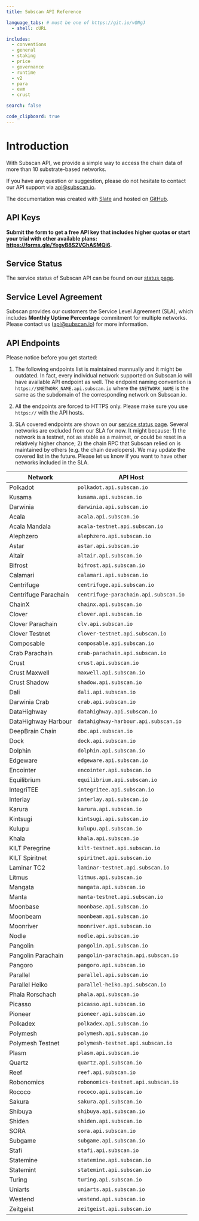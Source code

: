 ```yaml
---
title: Subscan API Reference

language_tabs: # must be one of https://git.io/vQNgJ
  - shell: cURL

includes:
  - conventions
  - general
  - staking
  - price
  - governance
  - runtime
  - v2
  - para
  - evm
  - crust

search: false

code_clipboard: true
---
```


# Introduction

With Subscan API, we provide a simple way to access the chain data of more than 10 substrate-based networks.

If you have any question or suggestion, please do not hesitate to contact our API support via [api@subscan.io](mailto:api@subscan.io).

The documentation was created with [Slate](https://github.com/slatedocs/slate) and hosted on [GitHub](https://github.com/itering/subscan-api-docs).

## API Keys

**Submit the form to get a free API key that includes higher quotas or start your trial with other available plans: <https://forms.gle/YegvB8S2VGhASMQi6>.**

## Service Status

The service status of Subscan API can be found on our [status page](https://subscan.statuspage.io).

## Service Level Agreement

Subscan provides our customers the Service Level Agreement (SLA), which includes **Monthly Uptime Percentage** commitment for multiple networks. Please contact us ([api@subscan.io](mailto:api@subscan.io)) for more information.

## API Endpoints

Please notice before you get started:

1. The following endpoints list is maintained mannually and it might be outdated. In fact, every individual network supported on Subscan.io will have available API endpoint as well. The endpoint naming convention is `https://$NETWORK_NAME.api.subscan.io` where the `$NETWORK_NAME` is the same as the subdomain of the corresponding network on Subscan.io.

2. All the endpoints are forced to HTTPS only. Please make sure you use `https://` with the API hosts.

3. SLA covered endpoints are shown on our [service status page](https://subscan.statuspage.io/). Several networks are excluded from our SLA for now. It might because: 1) the network is a testnet, not as stable as a mainnet, or could be reset in a relatively higher chance; 2) the chain RPC that Subscan relied on is maintained by others (e.g. the chain developers). We may update the covered list in the future. Please let us know if you want to have other networks included in the SLA.

| Network             | API Host                             |
| ------------------- | ------------------------------------ |
| Polkadot            | `polkadot.api.subscan.io`            |
| Kusama              | `kusama.api.subscan.io`              |
| Darwinia            | `darwinia.api.subscan.io`            |
| Acala               | `acala.api.subscan.io`               |
| Acala Mandala       | `acala-testnet.api.subscan.io`       |
| Alephzero           | `alephzero.api.subscan.io`           |
| Astar               | `astar.api.subscan.io`               |
| Altair              | `altair.api.subscan.io`              |
| Bifrost             | `bifrost.api.subscan.io`             |
| Calamari            | `calamari.api.subscan.io`            |
| Centrifuge          | `centrifuge.api.subscan.io`          |
| Centrifuge Parachain| `centrifuge-parachain.api.subscan.io`|
| ChainX              | `chainx.api.subscan.io`              |
| Clover              | `clover.api.subscan.io`              |
| Clover Parachain    | `clv.api.subscan.io`                 |
| Clover Testnet      | `clover-testnet.api.subscan.io`      |
| Composable          | `composable.api.subscan.io`          |
| Crab Parachain      | `crab-parachain.api.subscan.io`      |
| Crust               | `crust.api.subscan.io`               |
| Crust Maxwell       | `maxwell.api.subscan.io`             |
| Crust Shadow        | `shadow.api.subscan.io`              |
| Dali                | `dali.api.subscan.io`                |
| Darwinia Crab       | `crab.api.subscan.io`                |
| DataHighway         | `datahighway.api.subscan.io`         |
| DataHighway Harbour | `datahighway-harbour.api.subscan.io` |
| DeepBrain Chain     | `dbc.api.subscan.io`                 |
| Dock                | `dock.api.subscan.io`                |
| Dolphin             | `dolphin.api.subscan.io`             |
| Edgeware            | `edgeware.api.subscan.io`            |
| Encointer           | `encointer.api.subscan.io`           |
| Equilibrium         | `equilibrium.api.subscan.io`         |
| IntegriTEE          | `integritee.api.subscan.io`          |
| Interlay            | `interlay.api.subscan.io`            |
| Karura              | `karura.api.subscan.io`              |
| Kintsugi            | `kintsugi.api.subscan.io`            |
| Kulupu              | `kulupu.api.subscan.io`              |
| Khala               | `khala.api.subscan.io`               |
| KILT Peregrine      | `kilt-testnet.api.subscan.io`        |
| KILT Spiritnet      | `spiritnet.api.subscan.io`           |
| Laminar TC2         | `laminar-testnet.api.subscan.io`     |
| Litmus              | `litmus.api.subscan.io`              |
| Mangata             | `mangata.api.subscan.io`             |
| Manta               | `manta-testnet.api.subscan.io`       |
| Moonbase            | `moonbase.api.subscan.io`            |
| Moonbeam            | `moonbeam.api.subscan.io`            |
| Moonriver           | `moonriver.api.subscan.io`           |
| Nodle               | `nodle.api.subscan.io`               |
| Pangolin            | `pangolin.api.subscan.io`            |
| Pangolin Parachain  | `pangolin-parachain.api.subscan.io`  |
| Pangoro             | `pangoro.api.subscan.io`             |
| Parallel            | `parallel.api.subscan.io`            |
| Parallel Heiko      | `parallel-heiko.api.subscan.io`      |
| Phala Rorschach     | `phala.api.subscan.io`               |
| Picasso             | `picasso.api.subscan.io`             |
| Pioneer             | `pioneer.api.subscan.io`             |
| Polkadex            | `polkadex.api.subscan.io`            |
| Polymesh            | `polymesh.api.subscan.io`            |
| Polymesh Testnet    | `polymesh-testnet.api.subscan.io`    |
| Plasm               | `plasm.api.subscan.io`               |
| Quartz              | `quartz.api.subscan.io`              |
| Reef                | `reef.api.subscan.io`                |
| Robonomics          | `robonomics-testnet.api.subscan.io`  |
| Rococo              | `rococo.api.subscan.io`              |
| Sakura              | `sakura.api.subscan.io`              |
| Shibuya             | `shibuya.api.subscan.io`             |
| Shiden              | `shiden.api.subscan.io`              |
| SORA                | `sora.api.subscan.io`                |
| Subgame             | `subgame.api.subscan.io`             |
| Stafi               | `stafi.api.subscan.io`               |
| Statemine           | `statemine.api.subscan.io`           |
| Statemint           | `statemint.api.subscan.io`           |
| Turing              | `turing.api.subscan.io`              |
| Uniarts             | `uniarts.api.subscan.io`             |
| Westend             | `westend.api.subscan.io`             |
| Zeitgeist           | `zeitgeist.api.subscan.io`           |
